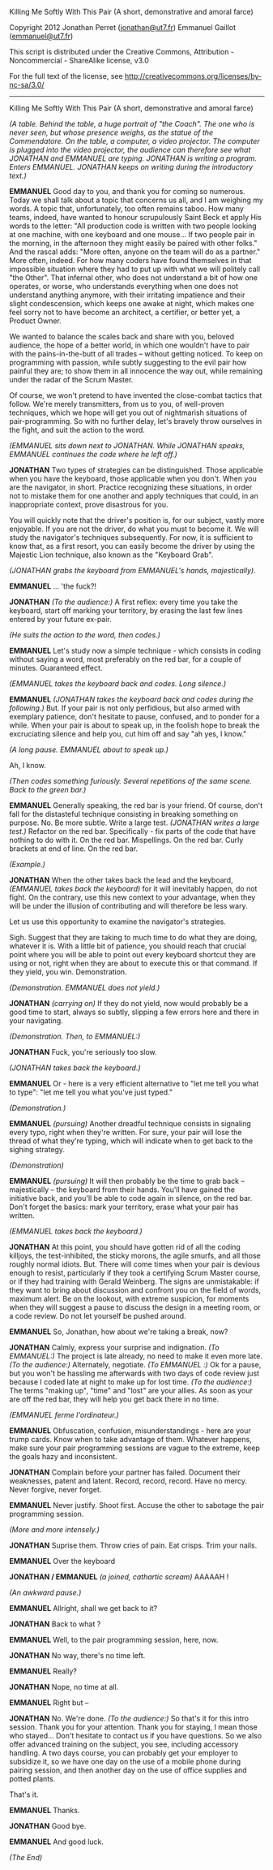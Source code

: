Killing Me Softly With This Pair
(A short, demonstrative and amoral farce)

Copyright 2012
Jonathan Perret (jonathan@ut7.fr)
Emmanuel Gaillot (emmanuel@ut7.fr)



This script is distributed under the
Creative Commons, Attribution -
Noncommercial -
ShareAlike
license, v3.0

For the full text of the license, see
http://creativecommons.org/licenses/by-nc-sa/3.0/

----






Killing Me Softly With This Pair
(A short, demonstrative and amoral farce)








_(A table. Behind the table, a huge portrait of "the Coach". The one who is never seen, but whose presence weighs, as the statue of the Commendatore. On the table, a computer, a video projector. The computer is plugged into the video projector, the audience can therefore see what JONATHAN and EMMANUEL are typing. JONATHAN is writing a program. Enters EMMANUEL. JONATHAN keeps on writing during the introductory text.)_

**EMMANUEL**
Good day to you, and thank you for coming so numerous. Today we shall talk about a topic that concerns us all, and I am weighing my words. A topic that, unfortunately, too often remains taboo. How many teams, indeed, have wanted to honour scrupulously Saint Beck et apply His words to the letter: "All production code is written with two people looking at one machine, with one keyboard and one mouse... If two people pair in the morning, in the afternoon they might easily be paired with other folks." And the rascal adds: "More often, anyone on the team will do as a partner." More often, indeed. For how many coders have found themselves in that impossible situation where they had to put up with what we will politely call "the Other". That infernal other, who does not understand a bit of how one operates, or worse, who understands everything when one does not understand anything anymore, with their irritating impatience and their slight condescension, which keeps one awake at night, which makes one feel sorry not to have become an architect, a certifier, or better yet, a Product Owner.

We wanted to balance the scales back and share with you, beloved audience, the hope of a better world, in which one wouldn't have to pair with the pains-in-the-butt of all trades – without getting noticed.  To keep on programming with passion, while subtly suggesting to the evil pair how painful they are; to show them in all innocence the way out, while remaining under the radar of the Scrum Master.

Of course, we won't pretend to have invented the close-combat tactics that follow. We're merely transmitters, from us to you, of well-proven techniques, which we hope will get you out of nightmarish situations of pair-programming. So with no further delay, let's bravely throw ourselves in the fight, and suit the action to the word.

_(EMMANUEL sits down next to JONATHAN. While JONATHAN speaks, EMMANUEL continues the code where he left off.)_


**JONATHAN**
Two types of strategies can be distinguished. Those applicable when you have the keyboard, those applicable when you don't. When you are the navigator, in short. Practice recognizing these situations, in order not to mistake them for one another and apply techniques that could, in an inappropriate context, prove disastrous for you.

You will quickly note that the driver's position is, for our subject, vastly more enjoyable. If you are not the driver, do what you must to become it. We will study the navigator's techniques subsequently. For now, it is sufficient to know that, as a first resort, you can easily become the driver by using the Majestic Lion technique, also known as the "Keyboard Grab".

_(JONATHAN grabs the keyboard from EMMANUEL's hands, majestically)._

**EMMANUEL**
… 'the fuck?!

**JONATHAN**
_(To the audience:)_ A first reflex: every time you take the keyboard, start off marking your territory, by erasing the last few lines entered by your future ex-pair.

_(He suits the action to the word, then codes.)_

**EMMANUEL**
Let's study now a simple technique - which consists in coding without saying a word, most preferably on the red bar, for a couple of minutes.  Guaranteed effect.

_(EMMANUEL takes the keyboard back and codes. Long silence.)_

**EMMANUEL**
_(JONATHAN takes the keyboard back and codes during the following.)_
But.  If your pair is not only perfidious, but also armed with exemplary patience, don't hesitate to pause, confused, and to ponder for a while.  When your pair is about to speak up, in the foolish hope to break the excruciating silence and help you, cut him off and say "ah yes, I know."

_(A long pause. EMMANUEL about to speak up.)_

Ah, I know.

_(Then codes something furiously. Several repetitions of the same scene. Back to the green bar.)_

**EMMANUEL**
Generally speaking, the red bar is your friend.  Of course, don't fall for the distasteful technique consisting in breaking something on purpose.  No.  Be more subtle.  Write a large test.  _(JONATHAN writes a large test.)_  Refactor on the red bar.  Specifically - fix parts of the code that have nothing to do with it.  On the red bar.  Mispellings.  On the red bar.  Curly brackets at end of line.  On the red bar.

_(Example.)_

**JONATHAN**
When the other takes back the lead and the keyboard, _(EMMANUEL takes back the keyboard)_ for it will inevitably happen, do not fight. On the contrary, use this new context to your advantage, when they will be under the illusion of contributing and will therefore be less wary.

Let us use this opportunity to examine the navigator's strategies.

Sigh. Suggest that they are taking to much time to do what they are doing, whatever it is. With a little bit of patience, you should reach that crucial point where you will be able to point out every keyboard shortcut they are using or not, right when they are about to execute this or that command. If they yield, you win. Demonstration.

_(Demonstration. EMMANUEL does not yield.)_

**JONATHAN** _(carrying on)_
If they do not yield, now would probably be a good time to start, always so subtly, slipping a few errors here and there in your navigating.

_(Demonstration. Then, to EMMANUEL:)_

**JONATHAN**
Fuck, you're seriously too slow.

_(JONATHAN takes back the keyboard.)_

**EMMANUEL**
Or - here is a very efficient alternative to "let me tell you what to type": "let me tell you what you've just typed."

_(Demonstration.)_

**EMMANUEL** _(pursuing)_
Another dreadful technique consists in signaling every typo, right when they're written.  For sure, your pair will lose the thread of what they're typing, which will indicate when to get back to the sighing strategy.

_(Demonstration)_

**EMMANUEL** _(pursuing)_
It will then probably be the time to grab back – majestically – the keyboard from their hands.  You'll have gained the initiative back, and you'll be able to code again in silence, on the red bar.  Don't forget the basics: mark your territory, erase what your pair has written.

_(EMMANUEL takes back the keyboard.)_

**JONATHAN**
At this point, you should have gotten rid of all the coding killjoys, the test-inhibited, the sticky morons, the agile smurfs, and all those roughly normal idiots.
But. There will come times when your pair is devious enough to resist, particularly if they took a certifying Scrum Master course, or if they had training with Gerald Weinberg. The signs are unmistakable: if they want to bring about discussion and confront you on the field of words, maximum alert. Be on the lookout, with extreme suspicion, for moments when they will suggest a pause to discuss the design in a meeting room, or a code review. Do not let yourself be pushed around.

**EMMANUEL**
So, Jonathan, how about we're taking a break, now?

**JONATHAN**
Calmly, express your surprise and indignation.
_(To EMMANUEL:)_ The project is late already, no need to make it even more late.
_(To the audience:)_ Alternately, negotiate.
_(To EMMANUEL :)_ Ok for a pause, but you won't be hassling me afterwards with two days of code review just because I coded late at night to make up for lost time.
_(To the audience:)_ The terms "making up", "time" and "lost" are your allies. As soon as your are off the red bar, they will help you get back there in no time.

_(EMMANUEL ferme l'ordinateur.)_

**EMMANUEL**
Obfuscation, confusion, misunderstandings - here are your trump cards.  Know when to take advantage of them.  Whatever happens, make sure your pair programming sessions are vague to the extreme, keep the goals hazy and inconsistent.

**JONATHAN**
Complain before your partner has failed. Document their weaknesses, patent and latent. Record, record, record. Have no mercy. Never forgive, never forget.

**EMMANUEL**
Never justify.  Shoot first.  Accuse the other to sabotage the pair programming session.

_(More and more intensely.)_

**JONATHAN**
Suprise them. Throw cries of pain. Eat crisps. Trim your nails.

**EMMANUEL**
Over the keyboard

**JONATHAN / EMMANUEL** _(a joined, cathartic scream)_
AAAAAH !

_(An awkward pause.)_

**EMMANUEL**
Allright, shall we get back to it?

**JONATHAN**
Back to what ?

**EMMANUEL**
Well, to the pair programming session, here, now.

**JONATHAN**
No way, there's no time left.

**EMMANUEL**
Really?

**JONATHAN**
Nope, no time at all.

**EMMANUEL**
Right but –

**JONATHAN**
No. We're done. _(To the audience:)_ So that's it for this intro session. Thank you for your attention. Thank you for staying, I mean those who stayed… Don't hesitate to contact us if you have questions. So we also offer advanced training on the subject, you see, including accessory handling. A two days course, you can probably get your employer to subsidize it, so we have one day on the use of a mobile phone during pairing session, and then another day on the use of office supplies and potted plants.

That's it.

**EMMANUEL**
Thanks.

**JONATHAN**
Good bye.

**EMMANUEL**
And good luck.



_(The End)_
